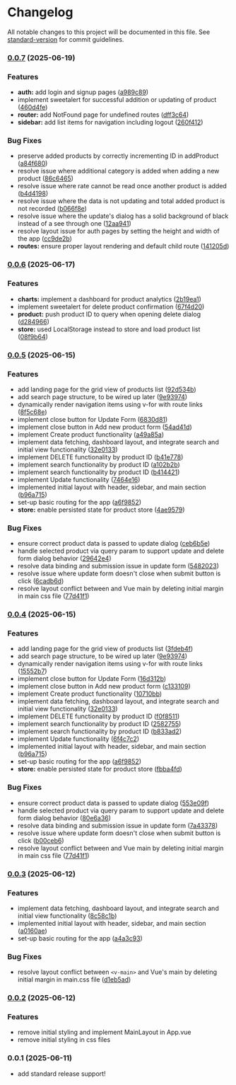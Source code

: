 # Changelog

All notable changes to this project will be documented in this file. See [standard-version](https://github.com/conventional-changelog/standard-version) for commit guidelines.

### [0.0.7](https://github.com/vnrocnr/Products-List/compare/v0.0.6...v0.0.7) (2025-06-19)


### Features

* **auth:** add login and signup pages ([a989c89](https://github.com/vnrocnr/Products-List/commit/a989c8951b6f79f00d4ca8517c33638854f148ee))
* implement sweetalert for successful addition or updating of product ([460d4fe](https://github.com/vnrocnr/Products-List/commit/460d4fe0226ab5907f9505c17a56adea0c4f83ff))
* **router:** add NotFound page for undefined routes ([dff3c64](https://github.com/vnrocnr/Products-List/commit/dff3c644875424dc17da88b118d3326541c20533))
* **sidebar:** add list items for navigation including logout ([260f412](https://github.com/vnrocnr/Products-List/commit/260f412871007270b80221647b3bb5417f25efc5))


### Bug Fixes

* preserve added products by correctly incrementing ID in addProduct ([a84f680](https://github.com/vnrocnr/Products-List/commit/a84f68047c44cfd7a4be74d0d5841a98b849e163))
* resolve issue where additional category is added when adding a new product ([86c6465](https://github.com/vnrocnr/Products-List/commit/86c6465d9afad62eae0b975624142c924f13e8ee))
* resolve issue where rate cannot be read once another product is added ([b4d4198](https://github.com/vnrocnr/Products-List/commit/b4d4198590a3472ec9df95a4377153635e4648ad))
* resolve issue where the data is not updating and total added product is not recorded ([b066f8e](https://github.com/vnrocnr/Products-List/commit/b066f8eff433e65149fb6f944d5ccc9829ea382f))
* resolve issue where the update's dialog has a solid background of black instead of a see through one ([12aa941](https://github.com/vnrocnr/Products-List/commit/12aa94148d86956268e4b824c6781835a3e17d0b))
* resolve layout issue for auth pages by setting the height and width of the app ([cc9de2b](https://github.com/vnrocnr/Products-List/commit/cc9de2be45c43ac95e2f6c40358a9594d7c3a225))
* **routes:** ensure proper layout rendering and default child route ([141205d](https://github.com/vnrocnr/Products-List/commit/141205dcae8f470dbfe9fcf4b208cba390508b87))

### [0.0.6](https://github.com/vnrocnr/Products-List/compare/v0.0.5...v0.0.6) (2025-06-17)


### Features

* **charts:** implement a dashboard for product analytics ([2b19ea1](https://github.com/vnrocnr/Products-List/commit/2b19ea13f965fc21d141ad89499fd55a2b027c15))
* implement sweetalert for delete product confirmation ([67f4d20](https://github.com/vnrocnr/Products-List/commit/67f4d20c78f92e9b285624749d8facd7bd026a3e))
* **product:** push product ID to query when opening delete dialog ([d284966](https://github.com/vnrocnr/Products-List/commit/d28496641ad9d84fce7d0fee6132aca4728459bd))
* **store:** used LocalStorage instead to store and load product list ([08f9b64](https://github.com/vnrocnr/Products-List/commit/08f9b64e96db4b3a0797d1cb9cbd7613ae5a04e9))

### [0.0.5](https://github.com/vnrocnr/Products-List/compare/v0.0.2...v0.0.5) (2025-06-15)


### Features

* add landing page for the  grid view of products list ([92d534b](https://github.com/vnrocnr/Products-List/commit/92d534bed8f5ada99b233344412a0c2a2adc26fb))
* add search page structure, to be wired up later ([9e93974](https://github.com/vnrocnr/Products-List/commit/9e93974b2c72ec66c4d01ff8e590ee60868f6d3c))
* dynamically render navigation items using v-for with route links ([8f5c68e](https://github.com/vnrocnr/Products-List/commit/8f5c68e7cba36bc7bf8faf5d33fcb1c75391c1fa))
* implement close button for Update Form ([6830d81](https://github.com/vnrocnr/Products-List/commit/6830d81b5e0b0d6884fe683f75a1071af9a5aca8))
* implement close button in Add new product form ([54ad41d](https://github.com/vnrocnr/Products-List/commit/54ad41d75c061fb469e9b5fd54fb0eb2e8fa182e))
* implement Create product functionality ([a49a85a](https://github.com/vnrocnr/Products-List/commit/a49a85a7b0bc8030c5f2a9c7e04110b362b172c3))
* implement data fetching, dashboard layout, and integrate search and initial view functionality ([32e0133](https://github.com/vnrocnr/Products-List/commit/32e0133671dc7e0ff35437471aa5d993e8f97500))
* implement DELETE functionality by product ID ([b41e778](https://github.com/vnrocnr/Products-List/commit/b41e778d2deba8aaffa643d69608b4ec66d6e373))
* implement search functionality by product ID ([a102b2b](https://github.com/vnrocnr/Products-List/commit/a102b2bf9cced4ff5503963a94d907cc23add199))
* implement search functionality by product ID ([b414421](https://github.com/vnrocnr/Products-List/commit/b4144218688847f20dc6c1a15ab9665f8ae91156))
* implement Update functionality ([7464e16](https://github.com/vnrocnr/Products-List/commit/7464e169a2e9dd45646da1a8beb94f011b6cf3fc))
* implemented initial layout with header, sidebar, and main section ([b96a715](https://github.com/vnrocnr/Products-List/commit/b96a715f214f563b9eba398f99ec2a4b0e0c6b6d))
* set-up basic routing for the app ([a6f9852](https://github.com/vnrocnr/Products-List/commit/a6f98526686fa14825838472b41fe1649a3dfb16))
* **store:** enable persisted state for product store ([4ae9579](https://github.com/vnrocnr/Products-List/commit/4ae95797fab0e7e3a903e4c345df8e34ab8f67cb))


### Bug Fixes

* ensure correct product data is passed to update dialog ([ceb6b5e](https://github.com/vnrocnr/Products-List/commit/ceb6b5e11311f68c83f6c78f19a077216d819f27))
* handle selected product via query param to support update and delete form dialog behavior ([29642e4](https://github.com/vnrocnr/Products-List/commit/29642e4ff719ef9d07d38b9ddd20885baa453ee0))
* resolve data binding and submission issue in update form ([5482023](https://github.com/vnrocnr/Products-List/commit/5482023cc0a98227dc75bab74650163af438ee12))
* resolve issue where update form doesn't close when submit button is click ([6cadb6d](https://github.com/vnrocnr/Products-List/commit/6cadb6d6fec7e58e46db4b6e3738b1f119b11240))
* resolve layout conflict between <v-main> and Vue main by deleting initial margin in main css file ([77d41f1](https://github.com/vnrocnr/Products-List/commit/77d41f121e7e453afa118a0aea96c76906da1351))

### [0.0.4](https://github.com/vnrocnr/Products-List/compare/v0.0.2...v0.0.4) (2025-06-15)


### Features

* add landing page for the  grid view of products list ([3fdeb4f](https://github.com/vnrocnr/Products-List/commit/3fdeb4fe4eb0974a144b78df291a8443a0bedb22))
* add search page structure, to be wired up later ([9e93974](https://github.com/vnrocnr/Products-List/commit/9e93974b2c72ec66c4d01ff8e590ee60868f6d3c))
* dynamically render navigation items using v-for with route links ([15552b7](https://github.com/vnrocnr/Products-List/commit/15552b7423b3268f2c1d64c66664fab6dd505236))
* implement close button for Update Form ([16d312b](https://github.com/vnrocnr/Products-List/commit/16d312b4f6ecb1b63b31b38df6567d2d993a192e))
* implement close button in Add new product form ([c133109](https://github.com/vnrocnr/Products-List/commit/c133109165df624357ae4c15460da791400cf8e8))
* implement Create product functionality ([10710bb](https://github.com/vnrocnr/Products-List/commit/10710bb332b95c1d8d5f9856c573ec432c2c189a))
* implement data fetching, dashboard layout, and integrate search and initial view functionality ([32e0133](https://github.com/vnrocnr/Products-List/commit/32e0133671dc7e0ff35437471aa5d993e8f97500))
* implement DELETE functionality by product ID ([f0f8511](https://github.com/vnrocnr/Products-List/commit/f0f851174dc81314f068147cad93e6881f217d01))
* implement search functionality by product ID ([2582755](https://github.com/vnrocnr/Products-List/commit/2582755dbd45a64d245976932e17ccfa69c10e74))
* implement search functionality by product ID ([b833ad2](https://github.com/vnrocnr/Products-List/commit/b833ad27cc3b5a6797dc4f6fcd229add2a88e30b))
* implement Update functionality ([6f4c7c2](https://github.com/vnrocnr/Products-List/commit/6f4c7c24121df1070b19c563f4568f840c136cb2))
* implemented initial layout with header, sidebar, and main section ([b96a715](https://github.com/vnrocnr/Products-List/commit/b96a715f214f563b9eba398f99ec2a4b0e0c6b6d))
* set-up basic routing for the app ([a6f9852](https://github.com/vnrocnr/Products-List/commit/a6f98526686fa14825838472b41fe1649a3dfb16))
* **store:** enable persisted state for product store ([fbba4fd](https://github.com/vnrocnr/Products-List/commit/fbba4fd848496fbbe2f38c6a524f37697fdbb118))


### Bug Fixes

* ensure correct product data is passed to update dialog ([553e09f](https://github.com/vnrocnr/Products-List/commit/553e09f4b859a9a2cc644e6e21e61ad2c4fa7178))
* handle selected product via query param to support update and delete form dialog behavior ([80e6a36](https://github.com/vnrocnr/Products-List/commit/80e6a3623ca0987005aab6e3c43017ddd0385486))
* resolve data binding and submission issue in update form ([7a43378](https://github.com/vnrocnr/Products-List/commit/7a433784ef98e10e796ff7f5da45631e37029dcf))
* resolve issue where update form doesn't close when submit button is click ([b00ceb6](https://github.com/vnrocnr/Products-List/commit/b00ceb6f1e6991d671feb63e34b23a751ec98c6d))
* resolve layout conflict between <v-main> and Vue main by deleting initial margin in main css file ([77d41f1](https://github.com/vnrocnr/Products-List/commit/77d41f121e7e453afa118a0aea96c76906da1351))

### [0.0.3](https://github.com/vnrocnr/Products-List/compare/v0.0.2...v0.0.3) (2025-06-12)


### Features

* implement data fetching, dashboard layout, and integrate search and initial view functionality ([8c58c1b](https://github.com/vnrocnr/Products-List/commit/8c58c1b50d5de8add4b26ae4fd198f9d6341a513))
* implemented initial layout with header, sidebar, and main section ([a0160ae](https://github.com/vnrocnr/Products-List/commit/a0160ae67f8245864bd321ac0f1075527bd21d0f))
* set-up basic routing for the app ([a4a3c93](https://github.com/vnrocnr/Products-List/commit/a4a3c937b415453ce50bdf96678859e6e08332e5))


### Bug Fixes

* resolve layout conflict between `<v-main>` and Vue's main by deleting initial margin in main.css file ([d1eb5ad](https://github.com/vnrocnr/Products-List/commit/d1eb5ade263e9523e401cd804a24df512943ba37))

### [0.0.2](https://github.com/vnrocnr/Products-List/compare/v0.0.1...v0.0.2) (2025-06-12)
### Features
* remove initial styling and implement MainLayout in App.vue
* remove initial styling in css files

### 0.0.1 (2025-06-11)
* add standard release support!
